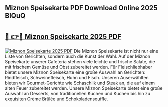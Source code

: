 ## Miznon Speisekarte PDF Download Online 2025 BlQuQ

# <h2><a href="http://gc9n3sn.nevu.top/?p=Miznon+Speisekarte">🔗 👉🔴 Miznon Speisekarte 2025 PDF</a></h2>

[![Miznon Speisekarte 2025 PDF](https://i.imgur.com/dBaPXMq.png)](http://gc9n3sn.nevu.top/?p=Miznon+Speisekarte)
Die Miznon Speisekarte ist nicht nur eine Liste von Gerichten, sondern auch die Kunst der Wahl. Auf der Miznon Speisekarte unserer Cafeteria stehen viele leichte und frische Salate, die mit frischem Gemüse und Obst zubereitet werden. Für Fleischliebhaber bietet unsere Miznon Speisekarte eine große Auswahl an Gerichten: Rindfleisch, Schweinefleisch, Huhn und Fisch. Unseren Auserwählten bieten wir Gourmet-Gerichte wie Schaschlik und Steak an, die auf einem alten Feuer zubereitet werden. Unsere Miznon Speisekarte bietet eine große Auswahl an Desserts, von traditionellen Kuchen und Kuchen bis hin zu exquisiten Crème Brûlée und Schokoladensouffle.
